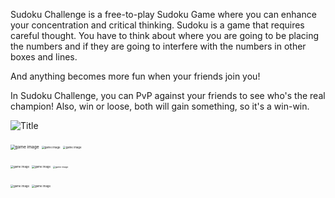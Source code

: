 Sudoku Challenge is a free-to-play Sudoku Game where you can enhance your concentration and critical thinking. Sudoku is a game that requires careful thought. You have to think about where you are going to be placing the numbers and if they are going to interfere with the numbers in other boxes and lines.

And anything becomes more fun when your friends join you! 

In Sudoku Challenge, you can PvP against your friends to see who's the real champion! Also, win or loose, both will gain something, so it's a win-win.

![Title](https://github.com/sw-257/Sudoku-Challenge/blob/master/images/iPhone%2011%20Pro%20Max%20-%209.png?raw=true)

<img src="https://raw.githubusercontent.com/sw-257/Sudoku-Challenge/master/images/IMG-20220523-WA0000.jpg" alt="game image" style="zoom:47%;" /> <img src="https://raw.githubusercontent.com/sw-257/Sudoku-Challenge/master/images/iPhone%2011%20Pro%20Max%20-%202.png" alt="game image" style="zoom:31%;" /> <img src="https://raw.githubusercontent.com/sw-257/Sudoku-Challenge/master/images/iPhone%2011%20Pro%20Max%20-%204.png" alt="game image" style="zoom:31%;" />

<img src="https://raw.githubusercontent.com/sw-257/Sudoku-Challenge/master/images/iPhone%2011%20Pro%20Max%20-%205.png" alt="game image" style="zoom:31%;" /> <img src="https://raw.githubusercontent.com/sw-257/Sudoku-Challenge/master/images/iPhone%2011%20Pro%20Max%20-%206.png" alt="game image" style="zoom:31%;" /> <img src="https://raw.githubusercontent.com/sw-257/Sudoku-Challenge/master/images/Screenshot_2022-05-22-18-11-10-90_0c6a600d05381610b47147f725b88e89.jpg" alt="game image" style="zoom:25%;" />

<img src="https://raw.githubusercontent.com/sw-257/Sudoku-Challenge/master/images/iPhone%2011%20Pro%20Max%20-%2013.png" alt="game image" style="zoom:31%;" />

<img src="https://raw.githubusercontent.com/sw-257/Sudoku-Challenge/master/images/iPhone%2011%20Pro%20Max%20-%208.png" alt="game image" style="zoom:31%;" />

















